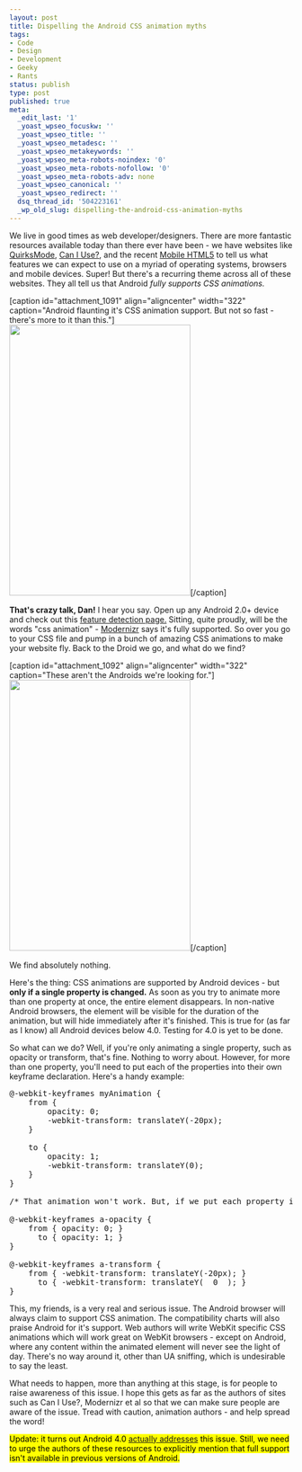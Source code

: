 ```yaml
---
layout: post
title: Dispelling the Android CSS animation myths
tags:
- Code
- Design
- Development
- Geeky
- Rants
status: publish
type: post
published: true
meta:
  _edit_last: '1'
  _yoast_wpseo_focuskw: ''
  _yoast_wpseo_title: ''
  _yoast_wpseo_metadesc: ''
  _yoast_wpseo_metakeywords: ''
  _yoast_wpseo_meta-robots-noindex: '0'
  _yoast_wpseo_meta-robots-nofollow: '0'
  _yoast_wpseo_meta-robots-adv: none
  _yoast_wpseo_canonical: ''
  _yoast_wpseo_redirect: ''
  dsq_thread_id: '504223161'
  _wp_old_slug: dispelling-the-android-css-animation-myths
---
```

We live in good times as web developer/designers. There are more fantastic resources available today than there ever have been - we have websites like <a href="http://www.quirksmode.org/">QuirksMode</a>, <a href="http://caniuse.com/">Can I Use?</a>, and the recent <a href="http://mobilehtml5.org/">Mobile HTML5</a> to tell us what features we can expect to use on a myriad of operating systems, browsers and mobile devices. Super! But there's a recurring theme across all of these websites. They all tell us that Android <em>fully supports CSS animations.</em>

[caption id="attachment_1091" align="aligncenter" width="322" caption="Android flaunting it&#39;s CSS animation support. But not so fast - there&#39;s more to it than this."]<a href="http://daneden.me/wp-content/uploads/2011/12/android.png"><img class="size-full wp-image-1091" title="Android flaunting it's CSS animation support" src="http://daneden.me/wp-content/uploads/2011/12/android.png" alt="" width="322" height="482" /></a>[/caption]

<strong>That's crazy talk, Dan!</strong> I hear you say. Open up any Android 2.0+ device and check out this <a href="http://daneden.me/labs/featuretest/">feature detection page.</a> Sitting, quite proudly, will be the words "css animation" - <a href="http://modernizr.com">Modernizr</a> says it's fully supported. So over you go to your CSS file and pump in a bunch of amazing CSS animations to make your website fly. Back to the Droid we go, and what do we find?

<!--more-->

[caption id="attachment_1092" align="aligncenter" width="322" caption="These aren&#39;t the Androids we&#39;re looking for."]<a href="http://daneden.me/wp-content/uploads/2011/12/animate.png"><img class="size-full wp-image-1092" title="Animate.css won't show here!" src="http://daneden.me/wp-content/uploads/2011/12/animate.png" alt="" width="322" height="482" /></a>[/caption]

We find absolutely nothing.

Here's the thing: CSS animations are supported by Android devices - but <strong>only if a single property is changed.</strong> As soon as you try to animate more than one property at once, the entire element disappears. In non-native Android browsers, the element will be visible for the duration of the animation, but will hide immediately after it's finished. This is true for (as far as I know) all Android devices below 4.0. Testing for 4.0 is yet to be done.

So what can we do? Well, if you're only animating a single property, such as opacity or transform, that's fine. Nothing to worry about. However, for more than one property, you'll need to put each of the properties into their own keyframe declaration. Here's a handy example:
<pre class="prettyprint">@-webkit-keyframes myAnimation {
    from {
        opacity: 0;
        -webkit-transform: translateY(-20px);
    }

    to {
        opacity: 1;
        -webkit-transform: translateY(0);
    }
}

/* That animation won't work. But, if we put each property into it's own keyframe declaration, it will work. */

@-webkit-keyframes a-opacity {
    from { opacity: 0; }
      to { opacity: 1; }
}

@-webkit-keyframes a-transform {
    from { -webkit-transform: translateY(-20px); }
      to { -webkit-transform: translateY(  0  ); }
}</pre>
This, my friends, is a very real and serious issue. The Android browser will always claim to support CSS animation. The compatibility charts will also praise Android for it's support. Web authors will write WebKit specific CSS animations which will work great on WebKit browsers - except on Android, where any content within the animated element will never see the light of day. There's no way around it, other than UA sniffing, which is undesirable to say the least.

What needs to happen, more than anything at this stage, is for people to raise awareness of this issue. I hope this gets as far as the authors of sites such as Can I Use?, Modernizr et al so that we can make sure people are aware of the issue. Tread with caution, animation authors - and help spread the word!

<mark>Update: it turns out Android 4.0 <a href="http://yfrog.com/h346935364p">actually addresses</a> this issue. Still, we need to urge the authors of these resources to explicitly mention that full support isn't available in previous versions of Android.</mark>
